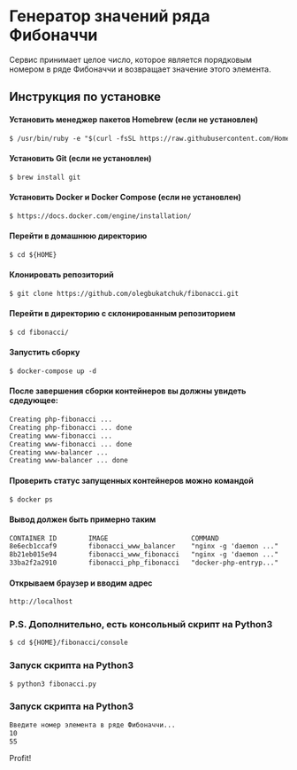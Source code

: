 # Генератор значений ряда Фибоначчи

Сервис принимает целое число, которое является порядковым номером в ряде Фибоначчи и возвращает значение этого элемента.

## Инструкция по установке

#### Установить менеджер пакетов Homebrew (если не установлен)
```markdown
$ /usr/bin/ruby -e "$(curl -fsSL https://raw.githubusercontent.com/Homebrew/install/master/install)"
```
#### Установить Git (если не установлен)
```markdown
$ brew install git
```
#### Установить Docker и Docker Compose (если не установлен)
```markdown
$ https://docs.docker.com/engine/installation/
```
#### Перейти в домашнюю директорию
```markdown
$ cd ${HOME}
```
#### Клонировать репозиторий
```markdown
$ git clone https://github.com/olegbukatchuk/fibonacci.git
```
#### Перейти в директорию с склонированным репозиторием
```markdown
$ cd fibonacci/
```
#### Запустить сборку
```markdown
$ docker-compose up -d
```
#### После завершения сборки контейнеров вы должны увидеть сдедующее:
```markdown
Creating php-fibonacci ...
Creating php-fibonacci ... done
Creating www-fibonacci ... 
Creating www-fibonacci ... done
Creating www-balancer ... 
Creating www-balancer ... done
```
#### Проверить статус запущенных контейнеров можно командой
```markdown
$ docker ps
```
#### Вывод должен быть примерно таким 
```markdown
CONTAINER ID        IMAGE                     COMMAND                  CREATED             STATUS              PORTS                NAMES
8e6ecb1ccaf9        fibonacci_www_balancer    "nginx -g 'daemon ..."   About an hour ago   Up About an hour    0.0.0.0:80->80/tcp   www-balancer
8b21eb015e94        fibonacci_www_fibonacci   "nginx -g 'daemon ..."   About an hour ago   Up About an hour    80/tcp               www-fibonacci
33ba2f2a2910        fibonacci_php_fibonacci   "docker-php-entryp..."   About an hour ago   Up About an hour    9000/tcp             php-fibonacci
```
#### Открываем браузер и вводим адрес
```markdown
http://localhost
```
### P.S. Дополнительно, есть консольный скрипт на Python3
```markdown
$ cd ${HOME}/fibonacci/console
```
### Запуск скрипта на Python3
```markdown
$ python3 fibonacci.py
```
### Запуск скрипта на Python3
```markdown
Введите номер элемента в ряде Фибоначчи...
10
55
```
Profit!
